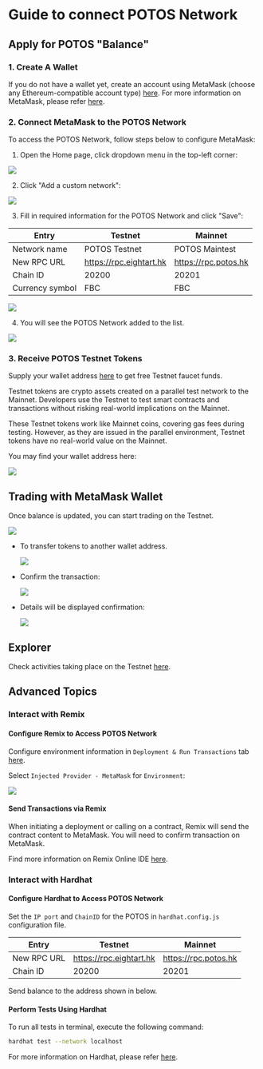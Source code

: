 # Guide to connect POTOS Network

## Apply for POTOS "Balance"

### 1\. Create A Wallet

If you do not have a wallet yet, create an account using MetaMask (choose any Ethereum-compatible account type) [here](https://metamask.io/download/). For more information on MetaMask, please refer [here](https://docs.metamask.io/).

### 2\. Connect MetaMask to the POTOS Network

To access the POTOS Network, follow steps below to configure MetaMask:

1. Open the Home page, click dropdown menu in the top-left corner:

  ![](../_static/dev_guide/connect_1.png)

2. Click "Add a custom network":

  ![](../_static/dev_guide/connect_2.png)

3. Fill in required information for the POTOS Network and click "Save":

| Entry           | Testnet                   | Mainnet                |
| --------------- | ------------------------- | ---------------------- |
| Network name    | POTOS Testnet             | POTOS Maintest         |
| New RPC URL     | <https://rpc.eightart.hk> | <https://rpc.potos.hk> |
| Chain ID        | 20200                     | 20201                  |
| Currency symbol | FBC                       | FBC                    |

![](../_static/dev_guide/connect_3.png)

4. You will see the POTOS Network added to the list.

![](../_static/dev_guide/connect_4.png)

### 3\. Receive POTOS Testnet Tokens

Supply your wallet address [here](https://faucet.eightart.hk/) to get free Testnet faucet funds.

Testnet tokens are crypto assets created on a parallel test network to the Mainnet. Developers use the Testnet to test smart contracts and transactions without risking real-world implications on the Mainnet.

These Testnet tokens work like Mainnet coins, covering gas fees during testing. However, as they are issued in the parallel environment, Testnet tokens have no real-world value on the Mainnet.

You may find your wallet address here:

![](../_static/dev_guide/wallet_address.png)

## Trading with MetaMask Wallet

Once balance is updated, you can start trading on the Testnet.

![](../_static/dev_guide/updated_balance.png)

- To transfer tokens to another wallet address.

  ![](../_static/dev_guide/transfer.png)

- Confirm the transaction:

  ![](../_static/dev_guide/transfer_confirm.png)

- Details will be displayed confirmation:

  ![](../_static/dev_guide/transaction_info.png)

## Explorer

Check activities taking place on the Testnet [here](https://scan.eightart.hk/weco/).

## Advanced Topics

### Interact with Remix

#### Configure Remix to Access POTOS Network

Configure environment information in `Deployment & Run Transactions` tab [here](https://remix.ethereum.org/).

Select `Injected Provider - MetaMask` for `Environment`:

![](../_static/dev_guide/remix_config.png)

#### Send Transactions via Remix

When initiating a deployment or calling on a contract, Remix will send the contract content to MetaMask. You will need to confirm transaction on MetaMask.

Find more information on Remix Online IDE [here](https://remix-ide.readthedocs.io/en/latest/).

### Interact with Hardhat

#### Configure Hardhat to Access POTOS Network

Set the `IP port` and `ChainID` for the POTOS in `hardhat.config.js` configuration file.

| Entry       | Testnet                   | Mainnet                |
| ----------- | ------------------------- | ---------------------- |
| New RPC URL | <https://rpc.eightart.hk> | <https://rpc.potos.hk> |
| Chain ID    | 20200                     | 20201                  |

Send balance to the address shown in below.

#### Perform Tests Using Hardhat

To run all tests in terminal, execute the following command:

```bash
hardhat test --network localhost
```

For more information on Hardhat, please refer [here](https://hardhat.org/tutorial).
